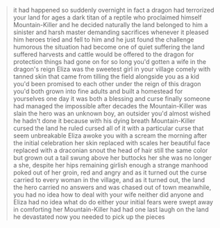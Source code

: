 >it had happened so suddenly
>overnight in fact
>a dragon had terrorized your land for ages 
>a dark titan of a reptile who proclaimed himself Mountain-Killer
>and he decided naturally the land belonged to him
>a sinister and harsh master
>demanding sacrifices whenever it pleased him
>heroes tried and fell to him and he just found the challenge humorous 
>the situation had become one of quiet suffering
>the land suffered 
>harvests and cattle would be offered to the dragon for protection
>things had gone on for so long you'd gotten a wife in the dragon's reign
>Eliza was the sweetest girl in your village 
>comely with tanned skin that came from tilling the field alongside you
>as a kid you'd been promised to each other
>under the reign of this dragon you'd both grown into fine adults and built a homestead for yourselves
>one day it was both a blessing and curse
>finally someone had managed the impossible after decades
>the Mountain-Killer was slain
>the hero was an unknown boy, an outsider
>you'd almost wished he hadn't done it 
>because with his dying breath Mountain-Killer cursed the land he ruled
>cursed all of it
>with a particular curse that seem unbreakable 
>Eliza awoke you with a scream the morning after the initial celebration
>her skin replaced with scales
>her beautiful face replaced with a draconian snout
>the head of hair still the same color but grown out
>a tail swung above her buttocks
>her 
>she was no longer a she, despite her hips remaining girlish enough
>a strange manhood poked out of her groin, red and angry
>and as it turned out the curse carried to every woman in the village, and as it turned out, the land
>the hero carried no answers and was chased out of town
>meanwhile, you had no idea how to deal with your wife
>neither did anyone
>and Eliza had no idea what do do either
>your initial fears were swept away in comforting her
>Mountain-Killer had had one last laugh on the land he devastated
>now you needed to pick up the pieces
